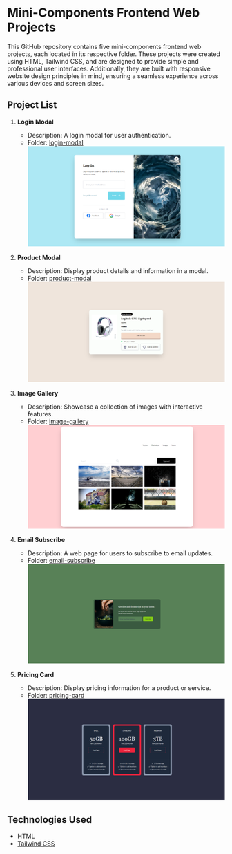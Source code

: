 # Mini-Components Frontend Web Projects

This GitHub repository contains five mini-components frontend web projects, each located in its respective folder. These projects were created using HTML, Tailwind CSS, and are designed to provide simple and professional user interfaces. Additionally, they are built with responsive website design principles in mind, ensuring a seamless experience across various devices and screen sizes.

## Project List

1. **Login Modal**
   - Description: A login modal for user authentication.
   - Folder: [login-modal](/login-modal)
   ![Login Modal](/login-modal/images/login-modal.png)

2. **Product Modal**
   - Description: Display product details and information in a modal.
   - Folder: [product-modal](/product-modal)
   ![Product Modal](/product-modal/images/product-modal.png)

3. **Image Gallery**
   - Description: Showcase a collection of images with interactive features.
   - Folder: [image-gallery](/image-gallery)
   ![Image Gallery](/image-gallery/images/image-gallery.png)

4. **Email Subscribe**
   - Description: A web page for users to subscribe to email updates.
   - Folder: [email-subscribe](/email-subscribe)
   ![Email Subscribe](/email-subscribe/images/email-subscribe.png)

5. **Pricing Card**
   - Description: Display pricing information for a product or service.
   - Folder: [pricing-card](/pricing-card)
   ![Pricing Card](/pricing-card/images/pricing-card.png)

## Technologies Used

- HTML
- [Tailwind CSS](https://tailwindcss.com/)